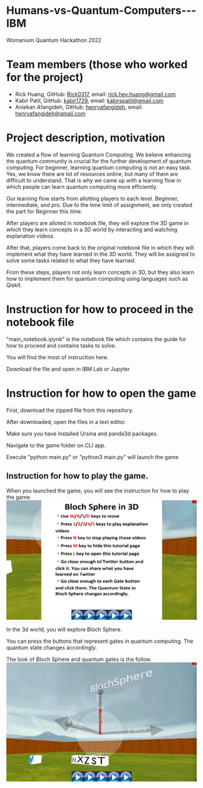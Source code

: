 # Humans-vs-Quantum-Computers---IBM
Womanium Quantum Hackathon 2022

# Team members (those who worked for the project)
* Rick Huang, GitHub: [Rick0317](https://github.com/Rick0317), email: rick.hey.huang@gmail.com
* Kabir Patil, GitHub: [kabir1729](https://github.com/kabir1729), email: kabirspatil@gmail.com
* Aniekan Afangideh, GitHub: [henryafangideh](https://github.com/henryafangideh), email: henryafangideh@gmail.com

# Project description, motivation
We created a flow of learning Quantum Computing. We believe enhancing the quantum community is crucial for the further development of quantum computing. For beginner, learning quantum computing is not an easy task. Yes, we know there are lot of resources online, but many of them are difficult to understand. That is why we came up with a learning flow in which people can learn quantum computing more efficiently.

Our learning flow starts from allotting players to each level. Beginner, intermediate, and pro. Due to the time limit of assignment, we only created the part for Beginner this time. 

After players are alloted in notebook file, they will explore the 3D game in which they learn concepts in a 3D world by interacting and watching explanation videos. 

After that, players come back to the original notebook file in which they will implement what they have learned in the 3D world. They will be assigned to solve some tasks related to what they have learned. 

From these steps, players not only learn concepts in 3D, but they also learn how to implement them for quantum computing using languages such as Qiskit. 

# Instruction for how to proceed in the notebook file
"main_notebook.ipynb" is the notebook file which contains the guide for how to proceed and contains tasks to solve.

You will find the most of instruction here.

Download the file and open in IBM Lab or Jupyter 

# Instruction for how to open the game
First, download the zipped file from this repository.

After downloaded, open the files in a text editor. 

Make sure you have installed Ursina and panda3d packages.

Navigate to the game folder on CLI app. 

Execute "python main.py" or "python3 main.py" will launch the game

## Instruction for how to play the game.
When you launched the game, you will see the instruction for how to play the game. 
![alt text](https://github.com/Rick0317/Humans-vs-Quantum-Computers---IBM/blob/master/quantum_game/assets/tutorial_screen.png?raw=true)

In the 3d world, you will explore Bloch Sphere. 

You can press the buttons that represent gates in quantum computing. The quantum state changes accordingly.

The look of Bloch Sphere and quantum gates is the follow.
![alt text](https://github.com/Rick0317/Humans-vs-Quantum-Computers---IBM/blob/master/quantum_game/assets/game_screen.png?raw=true)